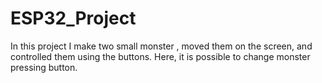 # ESP32_Project
In this project I make two small monster , moved them on the screen, and controlled them using the buttons. Here, it is possible to change monster pressing button.
